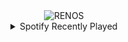 <div align="center">
<picture>
    <source media="(prefers-color-scheme: dark)" srcset="https://i.ibb.co/RkBQ59hq/output-gif.gif">
    <source media="(prefers-color-scheme: light)" srcset="https://i.ibb.co/RkBQ59hq/output-gif.gif">
    <img alt="RENOS" src="https://i.ibb.co/RkBQ59hq/output-gif.gif">
</picture>
<details>
<summary>Spotify Recently Played</summary>
<img src="https://spotify-recently-played-readme.vercel.app/api?user=31d6d6zerc5ct6kck32na2ozsqf4&unique=1&width=400" alt="Spotify" />
</details>
</div>

<!-- Image deletion URL: https://ibb.co/MxGPXs8m/a0fa5963f725dcd3e07d6bdea4dc822b -->